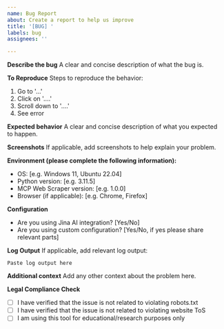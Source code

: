 ```yaml
---
name: Bug Report
about: Create a report to help us improve
title: '[BUG] '
labels: bug
assignees: ''

---
```


**Describe the bug**
A clear and concise description of what the bug is.

**To Reproduce**
Steps to reproduce the behavior:
1. Go to '...'
2. Click on '....'
3. Scroll down to '....'
4. See error

**Expected behavior**
A clear and concise description of what you expected to happen.

**Screenshots**
If applicable, add screenshots to help explain your problem.

**Environment (please complete the following information):**
 - OS: [e.g. Windows 11, Ubuntu 22.04]
 - Python version: [e.g. 3.11.5]
 - MCP Web Scraper version: [e.g. 1.0.0]
 - Browser (if applicable): [e.g. Chrome, Firefox]

**Configuration**
- Are you using Jina AI integration? [Yes/No]
- Are you using custom configuration? [Yes/No, if yes please share relevant parts]

**Log Output**
If applicable, add relevant log output:
```
Paste log output here
```

**Additional context**
Add any other context about the problem here.

**Legal Compliance Check**
- [ ] I have verified that the issue is not related to violating robots.txt
- [ ] I have verified that the issue is not related to violating website ToS
- [ ] I am using this tool for educational/research purposes only
